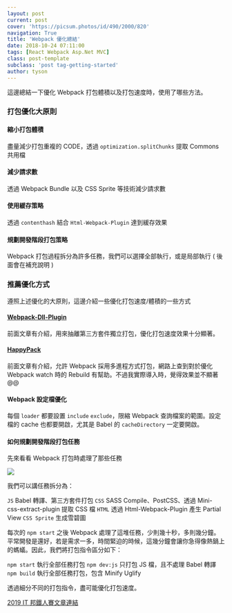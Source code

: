 ```yaml
---
layout: post
current: post
cover: 'https://picsum.photos/id/490/2000/820'
navigation: True
title: 'Webpack 優化總結'
date: 2018-10-24 07:11:00
tags: [React Webpack Asp.Net MVC]
class: post-template
subclass: 'post tag-getting-started'
author: tyson
---
```


這邊總結一下優化 Webpack 打包體積以及打包速度時，使用了哪些方法。

### 打包優化大原則

#### 縮小打包體積

盡量減少打包重複的 CODE，透過 `optimization.splitChunks` 提取 Commons 共用檔

#### 減少請求數

透過 Webpack Bundle 以及 CSS Sprite 等技術減少請求數

#### 使用緩存策略

透過 `contenthash` 結合 `Html-Webpack-Plugin` 達到緩存效果

#### 規劃開發階段打包策略

Webpack 打包過程拆分為許多任務，我們可以選擇全部執行，或是局部執行 ( 後面會在補充說明 )

### 推薦優化方式

遵照上述優化的大原則，這邊介紹一些優化打包速度/體積的一些方式

#### [Webpack-Dll-Plugin](https://ithelp.ithome.com.tw/articles/10201329)

前面文章有介紹，用來抽離第三方套件獨立打包，優化打包速度效果十分顯著。

#### [HappyPack](https://ithelp.ithome.com.tw/articles/10203713)

前面文章有介紹，允許 Webpack 採用多進程方式打包，網路上查到對於優化 Webpack watch 時的 Rebuild 有幫助。不過我實際導入時，覺得效果並不顯著 @@

#### Webpack 設定檔優化

每個 `loader` 都要設置 `include` `exclude`，限縮 Webpack 查詢檔案的範圍。設定檔的 cache 也都要開啟，尤其是 Babel 的 `cacheDirectory` 一定要開啟。

#### 如何規劃開發階段打包任務

先來看看 Webpack 打包時處理了那些任務

![](https://i.imgur.com/WqIH86w.png)

我們可以講任務拆分為：

`JS` Babel 轉譯、第三方套件打包
`CSS` SASS Compile、PostCSS、透過 Mini-css-extract-plugin 提取 CSS 檔
`HTML` 透過 Html-Webpack-Plugin 產生 Partial View
`CSS Sprite` 生成雪碧圖

每次的 `npm start` 之後 Webpack 處理了這堆任務，少則幾十秒，多則幾分鐘。平常開發是還好，若是需求一多，時間緊迫的時候，這幾分鐘會讓你急得像熱鍋上的螞蟻。因此，我們將打包指令區分如下：

`npm start` 執行全部任務打包
`npm dev:js` 只打包 JS 檔，且不處理 Babel 轉譯
`npm build` 執行全部任務打包，包含 Minify Uglify

透過細分不同的打包指令，盡可能優化打包速度。

[2019 IT 邦鐵人賽文章連結](https://ithelp.ithome.com.tw/articles/10199438)

